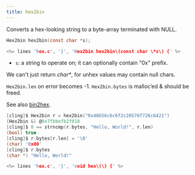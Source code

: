 ```yaml
---
title: hex2bin
---
```


Converts a hex-looking string to a byte-array terminated with NULL.

```c
Hex2bin hex2bin(const char *s);

<%= lines 'hex.c', '}', 'Hex2bin hex2bin\(const char \*s\) {' %>
```

* `s`: a string to operate on; it can optionally contain "0x" prefix.

We can't just return *char\**, for unhex values may contain null chars.

`Hex2bin.len` on error becomes -1. `Hex2bin.bytes` is malloc’ed &
should be freed.

See also [bin2hex](#bin2hex).

```c
[cling]$ Hex2bin r = hex2bin("0x48656c6c6f2c20576f726c6421")
(Hex2bin &) @0x7fbbefb2f018
[cling]$ 0 == strncmp(r.bytes, "Hello, World!", r.len)
(bool) true
[cling]$ r.bytes[r.len] = '\0'
(char) '0x00'
[cling]$ r.bytes
(char *) "Hello, World!"
```

```c
<%= lines 'hex.c', '}', 'void hex\(\) {' %>
```
